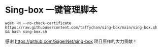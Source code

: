 # Sing-box 一键管理脚本

```shell
wget -N --no-check-certificate https://raw.githubusercontent.com/taffychan/sing-box/main/sing-box.sh && bash sing-box.sh
```

感谢 https://github.com/SagerNet/sing-box 项目原作的大力贡献！